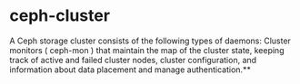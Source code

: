 # ceph-cluster
 A Ceph storage cluster consists of the following types of daemons: Cluster monitors ( ceph-mon ) that maintain the map of the cluster state, keeping track of active and failed cluster nodes, cluster configuration, and information about data placement and manage authentication.**
